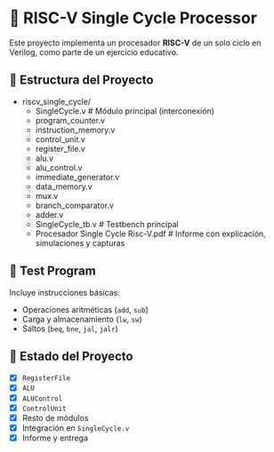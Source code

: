 # 🔧 RISC-V Single Cycle Processor

Este proyecto implementa un procesador **RISC-V** de un solo ciclo en Verilog, como parte de un ejercicio educativo.

## 📁 Estructura del Proyecto

- riscv_single_cycle/
    - SingleCycle.v              # Módulo principal (interconexión)
    - program_counter.v
    - instruction_memory.v
    - control_unit.v
    - register_file.v
    - alu.v
    - alu_control.v
    - immediate_generator.v
    - data_memory.v
    - mux.v
    - branch_comparator.v
    - adder.v
    - SingleCycle_tb.v           # Testbench principal
    - Procesador Single Cycle Risc-V.pdf        # Informe con explicación, simulaciones y capturas



## 🧪 Test Program

Incluye instrucciones básicas:
- Operaciones aritméticas (`add`, `sub`)
- Carga y almacenamiento (`lw`, `sw`)
- Saltos (`beq`, `bne`, `jal`, `jalr`)


## 🚀 Estado del Proyecto

- [x] `RegisterFile`
- [x] `ALU`
- [x] `ALUControl`
- [x] `ControlUnit`
- [x] Resto de módulos
- [x] Integración en `SingleCycle.v`
- [x] Informe y entrega